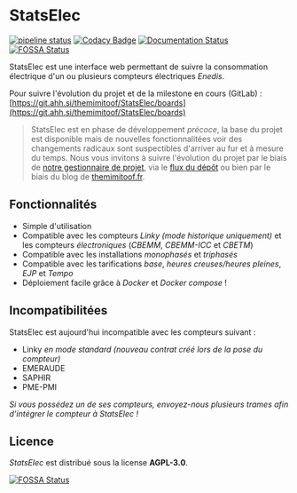 # StatsElec
[![pipeline status](https://git.ahh.si/themimitoof/StatsElec/badges/master/pipeline.svg)](https://git.ahh.si/themimitoof/StatsElec/commits/master) [![Codacy Badge](https://api.codacy.com/project/badge/Grade/ad05641f1cf44b2eb3a550b450a70c32)](https://www.codacy.com?utm_source=github.com&amp;utm_medium=referral&amp;utm_content=Themimitoof/StatsElec-Web&amp;utm_campaign=Badge_Grade) [![Documentation Status](https://readthedocs.org/projects/statselec/badge/?version=latest)](http://statselec.readthedocs.io/fr/latest/?badge=latest) [![FOSSA Status](https://app.fossa.io/api/projects/git%2Bgithub.com%2FThemimitoof%2FStatsElec-Web.svg?type=shield)](https://app.fossa.io/projects/git%2Bgithub.com%2FThemimitoof%2FStatsElec-Web?ref=badge_shield)

StatsElec est une interface web permettant de suivre la consommation électrique d'un ou plusieurs compteurs électriques _Enedis_.

Pour suivre l'évolution du projet et de la milestone en cours (GitLab) : [https://git.ahh.si/themimitoof/StatsElec/boards](https://git.ahh.si/themimitoof/StatsElec/boards)


> StatsElec est en phase de développement _précoce_, la base du projet est disponible mais de nouvelles fonctionnalitées voir des changements radicaux sont suspectibles d'arriver au fur et à mesure du temps. Nous vous invitons à suivre l'évolution du projet par le biais de [notre gestionnaire de projet](https://git.ahh.si/themimitoof/StatsElec/boards), via le [flux du dépôt](https://github.com/Themimitoof/StatsElec-Web/releases) ou bien par le biais du blog de [themimitoof.fr](https://themimitoof.fr).


## Fonctionnalités
 * Simple d'utilisation
 * Compatible avec les compteurs _Linky (mode historique uniquement)_ et les compteurs _électroniques_ (_CBEMM_, _CBEMM-ICC_ et _CBETM_)
 * Compatible avec les installations _monophasés_ et _triphasés_
 * Compatible avec les tarifications _base_, _heures creuses/heures pleines_, _EJP_ et _Tempo_
 * Déploiement facile grâce à _Docker_ et _Docker compose_ !


## Incompatibilitées
StatsElec est aujourd'hui incompatible avec les compteurs suivant :

 * Linky _en mode standard (nouveau contrat créé lors de la pose du compteur)_
 * EMERAUDE
 * SAPHIR
 * PME-PMI

_Si vous possédez un de ses compteurs, envoyez-nous plusieurs trames afin d'intégrer le compteur à StatsElec !_


## Licence
_StatsElec_ est distribué sous la license **AGPL-3.0**.

[![FOSSA Status](https://app.fossa.io/api/projects/git%2Bgithub.com%2FThemimitoof%2FStatsElec-Web.svg?type=large)](https://app.fossa.io/projects/git%2Bgithub.com%2FThemimitoof%2FStatsElec-Web?ref=badge_large)